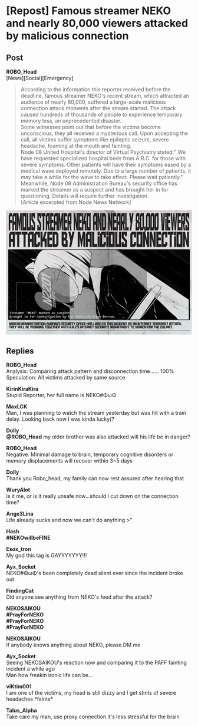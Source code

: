 # [Repost] Famous streamer NEKO and nearly 80,000 viewers attacked by malicious connection
## Post
**ROBO_Head**<br>
[News][Social][Emergency]<br>
> According to the information this reporter received before the deadline, famous streamer NEKO's recent stream, which attracted an audience of nearly 80,000, suffered a large-scale malicious connection attack moments after the stream started. The attack caused hundreds of thousands of people to experience temporary memory loss, an unprecedented disaster. <br>
> Some witnesses point out that before the victims become unconscious, they all received a mysterious call. Upon accepting the call, all victims suffer symptoms like epileptic seizure, severe headache, foaming at the mouth and fainting. <br>
> Node 08 United Hospital's director of Virtual Psychiatry stated:" We have requested specialized hospital beds from A.R.C. for those with severe symptoms. Other patients will have their symptoms eased by a medical wave deployed remotely. Due to a large number of patients, it may take a while for the wave to take effect. Please wait patiently."<br>
> Meanwhile, Node 08 Administration Bureau's security office has marked the streamer as a suspect and has brought her in for questioning. Details will require further investigation.<br>
[Article excerpted from Node News Network]

![r2201.png](./attachments/r2201.png)
## Replies
**ROBO_Head**<br>
Analysis: Comparing attack pattern and disconnection time...... 100%<br>
Speculation: All victims attacked by same source

**KirinKiraKira**<br>
Stupid Reporter, her full name is NEKO\#ΦωΦ

**MaxLCK**<br>
Man, I was planning to watch the stream yesterday but was hit with a train delay. Looking back now I was kinda lucky(?

**Dolly**<br>
**@ROBO\_Head** my older brother was also attacked will his life be in danger?

**ROBO_Head**<br>
Negative. Minimal damage to brain, temporary cognitive disorders or memory displacements will recover within 3~5 days

**Dolly**<br>
Thank you Robo\_head, my family can now rest assured after hearing that

**WuryAlot**<br>
Is it me, or is it really unsafe now...should I cut down on the connection time?

**Ange3Lina**<br>
Life already sucks and now we can't do anything >"

**Hash**<br>
**\#NEKOwillbeFINE**

**Esox_tron**<br>
My god this tag is GAYYYYYYY!!!

**Ayx_Socket**<br>
NEKO\#ΦωΦ's been completely dead silent ever since the incident broke out

**FindingCat**<br>
Did anyone see anything from NEKO's feed after the attack?

**NEKOSAIKOU**<br>
**\#PrayForNEKO<br>
\#PrayForNEKO<br>
\#PrayForNEKO**

**NEKOSAIKOU**<br>
If anybody knows anything about NEKO, please DM me

**Ayx_Socket**<br>
Seeing NEKOSAIKOU's reaction now and comparing it to the PAFF fainting incident a while ago<br>
Man how freakin ironic life can be...

**viKtim001**<br>
I am one of the victims, my head is still dizzy and I get stints of severe headaches \*faints\*

**Talus_Alpha**<br>
Take care my man, use proxy connection it's less stressful for the brain

